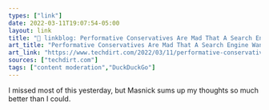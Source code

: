 ```yaml
---
types: ["link"]
date: 2022-03-11T19:07:54-05:00
layout: link
title: "🔗 linkblog: Performative Conservatives Are Mad That A Search Engine Wants To Downrank Disinformation | Techdirt'"
art_title: "Performative Conservatives Are Mad That A Search Engine Wants To Downrank Disinformation | Techdirt"
art_link: "https://www.techdirt.com/2022/03/11/performative-conservatives-are-mad-that-a-search-engine-wants-to-downrank-disinformation/"
sources: ["techdirt.com"]
tags: ["content moderation","DuckDuckGo"]
---
```

I missed most of this yesterday, but Masnick sums up my thoughts so much better than I could.
